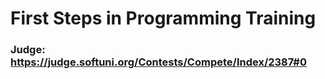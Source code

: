 # First Steps in Programming Training
### Judge: https://judge.softuni.org/Contests/Compete/Index/2387#0
